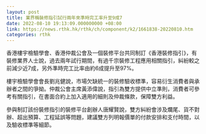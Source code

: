 ```yaml
---
layout: post
title: 業界稱裝修指引試行兩年來準時完工率升至9成7
date: 2022-08-10 19:13:09.000000000 +08:00
link: https://news.rthk.hk/rthk/ch/component/k2/1661838-20220810.htm
categories: rthk
---
```


香港樓宇檢驗學會、香港仲裁公會及一個裝修平台共同制訂《香港裝修指引》，有裝修業界人士說，過去兩年試行期間，有過千宗裝修工程應用相關指引，糾紛較之前減少近7成，另外準時完工比率由約6成提升至97%。

樓宇檢驗學會會長劉兆健說，市場欠缺統一的裝修驗收標準，容易衍生消費者與承辦者之間的爭拗。仲裁公會主席黃添偉說，指引為雙方提供中立準則，消費者可參考有關指引，在書面合約上加入適用的細則及仲裁條款，保障雙方利益。

參與制訂該份裝修指引的裝修平台創辦人唐耀賢說，雙方糾紛會涉及爛尾、貨不對辦、超出預算、工程延誤等問題，建議雙方列明報價單的付款安排和支付時間，以及驗收標準等細節。

